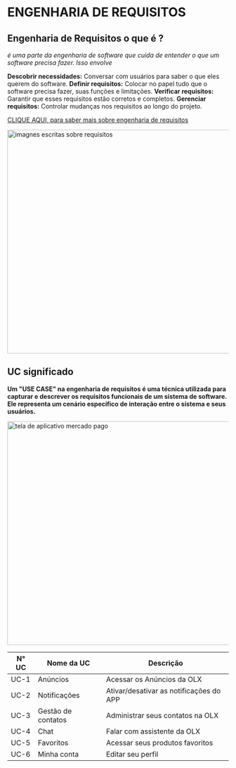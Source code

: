 
# ENGENHARIA DE REQUISITOS
## Engenharia de Requisitos o que é ?
_é uma parte da engenharia de software que cuida de entender o que um software precisa fazer. Isso envolve_

**Descobrir necessidades:** Conversar com usuários para saber o que eles querem do software.
**Definir requisitos:** Colocar no papel tudo que o software precisa fazer, suas funções e limitações.
**Verificar requisitos:** Garantir que esses requisitos estão corretos e completos.
**Gerenciar requisitos:** Controlar mudanças nos requisitos ao longo do projeto.

 [CLIQUE AQUI, para saber mais sobre engenharia de requisitos](https://www.monitoratec.com.br/blog/servico-de-engenharia-de-requisitos/#:~:text=A%20engenharia%20de%20requisitos%20oferece,de%20desenvolvimento%2C%20opera%C3%A7%C3%A3o%20e%20manuten%C3%A7%C3%A3o)

<img src="https://4.bp.blogspot.com/-jEyIVkoHMGQ/VAHod8bTrWI/AAAAAAAAIDI/Apz2T2hqe20/s1600/Engenharia%2Bde%2BRequisitos.jpg" alt="imagnes escritas sobre requisitos" width="508px">

## UC significado 
**Um "USE CASE" na engenharia de requisitos é uma técnica utilizada para capturar e descrever os requisitos funcionais de um sistema de software. Ele representa um cenário específico de interação entre o sistema e seus usuários.**  


<img src="https://dicas.olx.com.br/wp-content/uploads/2022/10/Design-sem-nome-32-1024x576.jpg" alt="tela de aplicativo mercado pago" width="508px">


| N° UC | Nome da UC         | Descrição                               |
|-------|--------------------|-----------------------------------------|
| UC-1  | Anúncios           | Acessar os Anúncios da OLX              |
| UC-2  | Notificações       | Ativar/desativar as notificações do APP |
| UC-3  | Gestão de contatos | Administrar seus contatos na OLX        |
| UC-4  | Chat               | Falar com assistente da OLX             |
| UC-5  | Favoritos          | Acessar seus produtos favoritos         |
| UC-6  | Minha conta        | Editar seu perfil                       |


